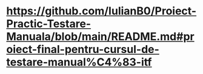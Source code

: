 # https://github.com/IulianB0/Proiect-Practic-Testare-Manuala/blob/main/README.md#proiect-final-pentru-cursul-de-testare-manual%C4%83-itf


